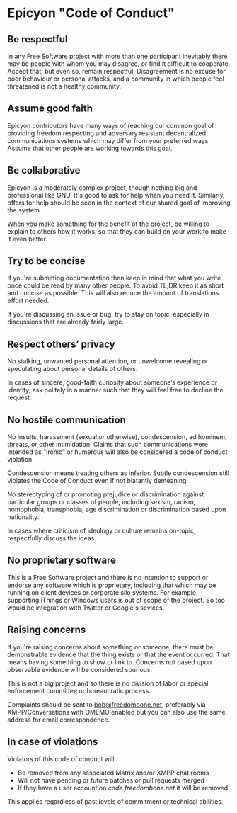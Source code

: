 # Epicyon "Code of Conduct"

## Be respectful

In any Free Software project with more than one participant inevitably there may be people with whom you may disagree, or find it difficult to cooperate. Accept that, but even so, remain respectful. Disagreement is no excuse for poor behaviour or personal attacks, and a community in which people feel threatened is not a healthy community.

## Assume good faith

Epicyon contributors have many ways of reaching our common goal of providing freedom respecting and adversary resistant decentralized communications systems which may differ from your preferred ways. Assume that other people are working towards this goal.

## Be collaborative

Epicyon is a moderately complex project, though nothing big and professional like GNU. It's good to ask for help when you need it. Similarly, offers for help should be seen in the context of our shared goal of improving the system.

When you make something for the benefit of the project, be willing to explain to others how it works, so that they can build on your work to make it even better.

## Try to be concise

If you're submitting documentation then keep in mind that what you write once could be read by many other people. To avoid TL;DR keep it as short and concise as possible. This will also reduce the amount of translations effort needed.

If you're discussing an issue or bug, try to stay on topic, especially in discussions that are already fairly large.

## Respect others’ privacy

No stalking, unwanted personal attention, or unwelcome revealing or speculating about personal details of others.

In cases of sincere, good-faith curiosity about someone’s experience or identity, ask politely in a manner such that they will feel free to decline the request.

## No hostile communication

No insults, harassment (sexual or otherwise), condescension, ad hominem, threats, or other intimidation. Claims that such communications were intended as "ironic" or humerous will also be considered a code of conduct violation.

Condescension means treating others as inferior. Subtle condescension still violates the Code of Conduct even if not blatantly demeaning.

No stereotyping of or promoting prejudice or discrimination against particular groups or classes of people, including sexism, racism, homophobia, transphobia, age discrimination or discrimination based upon nationality.

In cases where criticism of ideology or culture remains on-topic, respectfully discuss the ideas.

## No proprietary software

This is a Free Software project and there is no intention to support or endorse any software which is proprietary, including that which may be running on client devices or corporate silo systems. For example, supporting iThings or Windows users is out of scope of the project. So too would be integration with Twitter or Google's sevices.

## Raising concerns

If you're raising concerns about something or someone, there must be demonstrable evidence that the thing exists or that the event occurred. That means having something to show or link to. Concerns not based upon observable evidence will be considered spurious.

This is not a big project and so there is no division of labor or special enforcement committee or bureaucratic process.

Complaints should be sent to bob@freedombone.net, preferably via XMPP/Conversations with OMEMO enabled but you can also use the same address for email correspondence.

## In case of violations

Violators of this code of conduct will:

 * Be removed from any associated Matrix and/or XMPP chat rooms
 * Will not have pending or future patches or pull requests merged
 * If they have a user account on *code.freedombone.net* it will be removed

This applies regardless of past levels of commitment or technical abilities.
